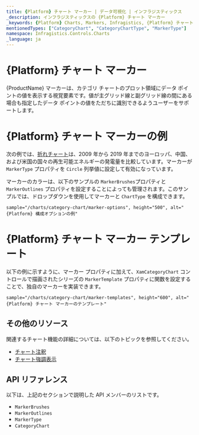 ```yaml
---
title: {Platform} チャート マーカー | データ可視化 | インフラジスティックス
_description: インフラジスティックスの {Platform} チャート マーカー
_keywords: {Platform} Charts, Markers, Infragistics, {Platform} チャート, マーカー, インフラジスティックス
mentionedTypes: ["CategoryChart", "CategoryChartType", "MarkerType"]
namespace: Infragistics.Controls.Charts
_language: ja
---
```


# {Platform} チャート マーカー

{ProductName} マーカーは、カテゴリ チャートのプロット領域にデータ ポイントの値を表示する視覚要素です。値が主グリッド線と副グリッド線の間にある場合も指定したデータ ポイントの値をただちに識別できるようユーザーをサポートします。

# {Platform} チャート マーカーの例

次の例では、[折れチャート](../types/line-chart.md)は、2009 年から 2019 年までのヨーロッパ、中国、および米国の国々の再生可能エネルギーの発電量を比較しています。マーカーが `MarkerType` プロパティを `Circle` 列挙値に設定して有効になっています。

マーカーのカラーは、以下のサンプルの `MarkerBrushes`プロパティと `MarkerOutlines` プロパティを設定することによっても管理されます。このサンプルでは、ドロップダウンを使用してマーカーと `ChartType` を構成できます。

`sample="/charts/category-chart/marker-options", height="500", alt="{Platform} 構成オプションの例"`



<div class="divider--half"></div>

# {Platform} チャート マーカー テンプレート

以下の例に示すように、マーカー プロパティに加えて、`XamCategoryChart` コントロールで描画されたシリーズの `MarkerTemplate` プロパティに関数を設定することで、独自のマーカーを実装できます。

`sample="/charts/category-chart/marker-templates", height="600", alt="{Platform} チャート マーカーのテンプレート"`



<div class="divider--half"></div>

## その他のリソース

関連するチャート機能の詳細については、以下のトピックを参照してください。

- [チャート注釈](chart-annotations.md)
- [チャート強調表示](chart-highlighting.md)

## API リファレンス

以下は、上記のセクションで説明した API メンバーのリストです。

- `MarkerBrushes`
- `MarkerOutlines`
- `MarkerType`
- `CategoryChart`
